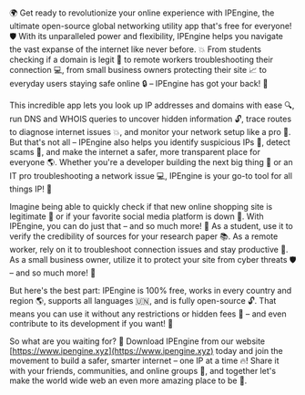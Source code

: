 🌍 Get ready to revolutionize your online experience with IPEngine, the ultimate open-source global networking utility app that's free for everyone! 🛡️ With its unparalleled power and flexibility, IPEngine helps you navigate the vast expanse of the internet like never before. 💥 From students checking if a domain is legit 👀 to remote workers troubleshooting their connection 💻, from small business owners protecting their site 📈 to everyday users staying safe online 🔒 – IPEngine has got your back! 🚀

This incredible app lets you look up IP addresses and domains with ease 🔍, run DNS and WHOIS queries to uncover hidden information 🔓, trace routes to diagnose internet issues 💥, and monitor your network setup like a pro 👀. But that's not all – IPEngine also helps you identify suspicious IPs 🚨, detect scams 💸, and make the internet a safer, more transparent place for everyone 🌎. Whether you're a developer building the next big thing 🔧 or an IT pro troubleshooting a network issue 💻, IPEngine is your go-to tool for all things IP! 💪

Imagine being able to quickly check if that new online shopping site is legitimate 👀 or if your favorite social media platform is down 📱. With IPEngine, you can do just that – and so much more! 🔮 As a student, use it to verify the credibility of sources for your research paper 📚. As a remote worker, rely on it to troubleshoot connection issues and stay productive 💼. As a small business owner, utilize it to protect your site from cyber threats 🛡️ – and so much more! 🌟

But here's the best part: IPEngine is 100% free, works in every country and region 🌎, supports all languages 🇺🇳, and is fully open-source 🔓. That means you can use it without any restrictions or hidden fees 💸 – and even contribute to its development if you want! 🤝

So what are you waiting for? 👀 Download IPEngine from our website [https://www.ipengine.xyz](https://www.ipengine.xyz) today and join the movement to build a safer, smarter internet – one IP at a time 🔥! Share it with your friends, communities, and online groups 🤝, and together let's make the world wide web an even more amazing place to be 🌟.